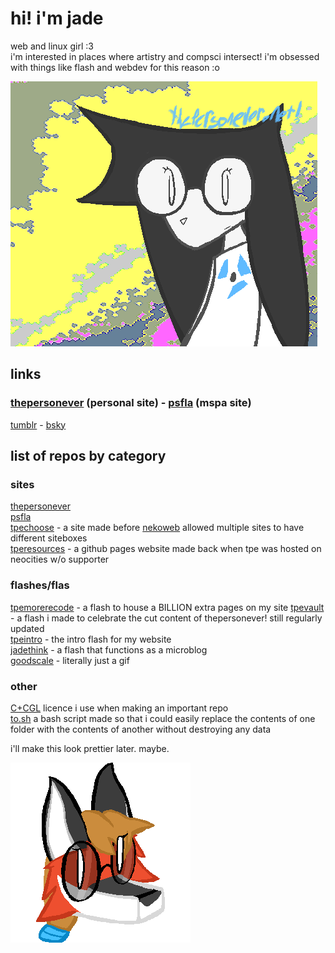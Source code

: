 # hi! i'm jade
web and linux girl :3  
i'm interested in places where artistry and compsci intersect! i'm obsessed with things like flash and webdev for this reason :o

![self portrait](/profile/uggoscrop.png "ugly lesbo. yes i can say this i snog women")

## links
### [thepersonever](https://thepersonever.net/) (personal site) - [psfla](https://psfla.net) (mspa site)
[tumblr](https://dogfogcoggg.tumblr.com) - [bsky](https://bsky.app/profile/thepersonever.net)


## list of repos by category
### sites
[thepersonever](https://github.com/rosefloase/thepersonever)  
[psfla](https://github.com/psfla/11tyserver)  
[tpechoose](https://github.com/rosefloase/tpe-choose) - a site made before [nekoweb](https://nekoweb.org/) allowed multiple sites to have different siteboxes  
[tperesources](https://github.com/rosefloase/tperesources) - a github pages website made back when tpe was hosted on neocities w/o supporter  

### flashes/flas
[tpemorerecode](https://github.com/rosefloase/tpemorerecode) - a flash to house a BILLION extra pages on my site
[tpevault](https://github.com/rosefloase/tpevault) - a flash i made to celebrate the cut content of thepersonever! still regularly updated  
[tpeintro](https://github.com/rosefloase/tpeintro) - the intro flash for my website  
[jadethink](https://github.com/rosefloase/jadethink) - a flash that functions as a microblog  
[goodscale](https://github.com/rosefloase/goodscale) - literally just a gif

### other
[C+CGL](https://github.com/rosefloase/C-CGL) licence i use when making an important repo  
[to.sh](https://github.com/rosefloase/to.sh) a bash script made so that i could easily replace the contents of one folder with the contents of another without destroying any data

i'll make this look prettier later. maybe.

![xenia head](/profile/xeniaiconcrop.png "awesome fox i drew one time")
